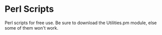 # Perl Scripts

Perl scripts for free use.  Be sure to download the Utilities.pm module, else some of them won't work.  
